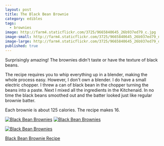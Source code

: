 ```yaml
---
layout: post
title: The Black Bean Brownie
category: edibles
tags: 
  - brownies
image: http://farm4.staticflickr.com/3725/9665840645_26b937ed79_c.jpg
image-small: http://farm4.staticflickr.com/3725/9665840645_26b937ed79_n.jpg
image-large: http://farm4.staticflickr.com/3725/9665840645_26b937ed79_o.jpg
published: true
---
```


Surprisingly amazing! The brownies didn't taste or have the texture of black beans.

The recipe requires you to whip everything up in a blender, making the whole process easy. However, I don't own a blender. I do have a small electric chopper. I threw a can of black bean in the chopper turning the beans into a paste. Next I mixed all the ingredients in the Kitchenaid. In no time the black beans smoothed out and the batter looked just like regular brownie batter.

Each brownie is about 125 calories. The recipe makes 16.

<a href="http://www.flickr.com/photos/91218249@N05/9665840645/" title="Black Bean Brownies by katydecorah, on Flickr"><img src="http://farm4.staticflickr.com/3725/9665840645_26b937ed79_c.jpg" class="img-half" alt="Black Bean Brownies"></a>
<a href="http://www.flickr.com/photos/91218249@N05/9669075276/" title="Black Bean Brownies by katydecorah, on Flickr"><img src="http://farm8.staticflickr.com/7369/9669075276_84cdd89576_c.jpg" class="img-half" alt="Black Bean Brownies"></a>


<a href="http://www.flickr.com/photos/91218249@N05/9665841991/" title="Black Bean Brownies by katydecorah, on Flickr"><img src="http://farm6.staticflickr.com/5347/9665841991_a97456ee19_c.jpg" alt="Black Bean Brownies" class="pop-out"></a>


[Black Bean Brownie Recipe](http://mmmisformommy.com/2011/05/legendary-black-bean-brownie.html)